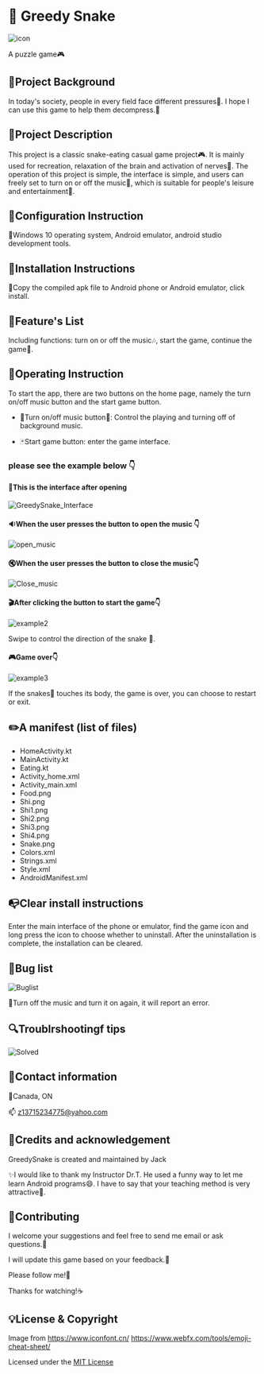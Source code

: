 # 🐍 Greedy Snake
![icon](https://user-images.githubusercontent.com/80426124/115591425-14a8b580-a2a0-11eb-8dda-fee1755f4ee9.jpg) 

A puzzle game:video_game:


## :page_facing_up:Project Background
In today's society, people in every field face different pressures:briefcase:. I hope I can use this game to help them decompress.:dancers:

## :file_folder:Project Description
This project is a classic snake-eating casual game project:video_game:. It is mainly used for recreation, relaxation of the brain and activation of nerves:city_sunrise:. The operation of this project is simple, the interface is simple, and users can freely set to turn on or off the music:musical_score:, which is suitable for people's leisure and entertainment:dizzy:.

## :book:Configuration Instruction
:space_invader:Windows 10 operating system, Android emulator, android studio development tools.

## :pencil:Installation Instructions
📱Copy the compiled apk file to Android phone or Android emulator, click install.

## :pushpin:Feature's List
Including functions: turn on or off the music:notes:, start the game, continue the game:game_die:.

## :paperclip:Operating Instruction
To start the app, there are two buttons on the home page, namely the turn on/off music button and the start game button. 

* :musical_keyboard:Turn on/off music button:musical_note:: Control the playing and turning off of background music.

* :black_joker:Start game button: enter the game interface.

### please see the example below 👇

#### :dart:This is the interface after opening
![GreedySnake_Interface](https://user-images.githubusercontent.com/80426124/115590263-c0e99c80-a29e-11eb-8ded-68457412c53b.jpg)

#### :sound:When the user presses the button to open the music 👇
![open_music](https://user-images.githubusercontent.com/80426124/115590507-0a39ec00-a29f-11eb-8f2c-9601874fd2e6.jpg)

#### :mute:When the user presses the button to close the music👇
![Close_music](https://user-images.githubusercontent.com/80426124/115590716-49683d00-a29f-11eb-8153-81084bd84c13.jpg)

#### :clapper:After clicking the button to start the game👇
![example2](https://user-images.githubusercontent.com/80426124/114318084-4e780000-9ad9-11eb-9ff6-eea2da5e6e4d.png)

Swipe to control the direction of the snake 🐍.

#### :video_game:Game over👇
![example3](https://user-images.githubusercontent.com/80426124/114318130-96972280-9ad9-11eb-8a9f-8c98a3950422.png)

If the snakes🐍 touches its body, the game is over, you can choose to restart or exit.

## :pencil2:A manifest (list of files)
* HomeActivity.kt
* MainActivity.kt
* Eating.kt
* Activity_home.xml
* Activity_main.xml
* Food.png
* Shi.png
* Shi1.png
* Shi2.png
* Shi3.png
* Shi4.png
* Snake.png
* Colors.xml
* Strings.xml
* Style.xml
* AndroidManifest.xml

## :mailbox_with_no_mail:Clear install instructions
Enter the main interface of the phone or emulator, find the game icon and long press the icon to choose whether to uninstall. After the uninstallation is complete, the installation can be cleared.

## :ghost:Bug list
![Buglist](https://user-images.githubusercontent.com/80426124/115061269-f5ccac80-9eb6-11eb-9789-0e9c4279a3dd.jpg)

:musical_note:Turn off the music and turn it on again, it will report an error.

## :mag:Troublrshootingf tips
![Solved](https://user-images.githubusercontent.com/80426124/115061415-2876a500-9eb7-11eb-9b14-1bd5d2c35327.jpg)

## :key:Contact information
📍Canada, ON

📫 z13715234775@yahoo.com

## :book:Credits and acknowledgement
GreedySnake is created and maintained by Jack

:sparkles:I would like to thank my Instructor Dr.T. He used a funny way to let me learn Android programs:smile:. I have to say that your teaching method is very attractive:eyes:.

## :high_brightness:Contributing
I welcome your suggestions and feel free to send me email or ask questions.:email:

I will update this game based on your feedback.:calling:

Please follow me!:crown:

Thanks for watching!:coffee:

## :bulb:License & Copyright
Image from https://www.iconfont.cn/
           https://www.webfx.com/tools/emoji-cheat-sheet/

Licensed under the [MIT License](LICENSE.txt)

